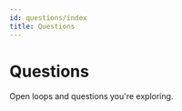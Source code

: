 ```yaml
---
id: questions/index
title: Questions
---
```

# Questions

Open loops and questions you're exploring.

